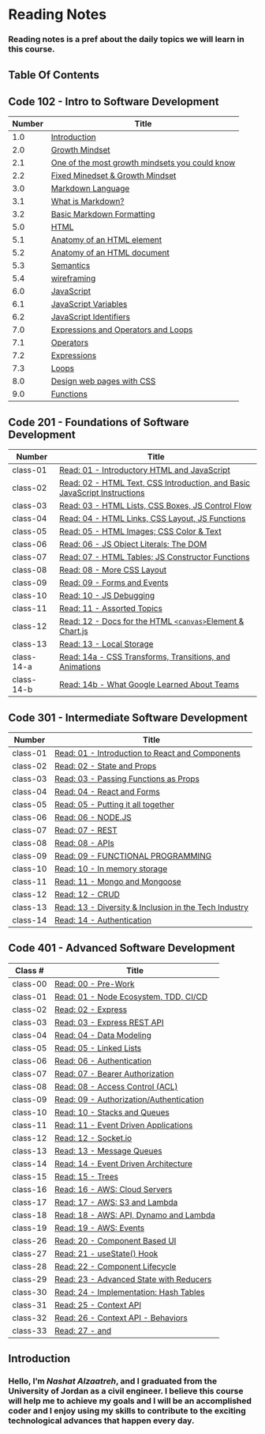 # Reading Notes

### Reading notes is a pref about the daily topics we will learn in this course.

## Table Of Contents

## Code 102 - Intro to Software Development

| Number | Title                                                                                                                                                                                                                                                       |
| ------ | ----------------------------------------------------------------------------------------------------------------------------------------------------------------------------------------------------------------------------------------------------------- |
| 1.0    | [ Introduction](https://nashatalzaatreh.github.io/reading-notes/#this-is-a-practice-project-of-asac-scolarship-the-project-should-useing-markdown-language-learn-git--github-and-applying-in-replit)                                                        |
| 2.0    | [ Growth Mindset](https://nashatalzaatreh.github.io/reading-notes/Growth)                                                                                                                                                                                   |
| 2.1    | [ One of the most growth mindsets you could know](https://nashatalzaatreh.github.io/reading-notes/Growth#one-of-the-most-growth-mindsets-you-could-know)                                                                                                    |
| 2.2    | [ Fixed Minedset & Growth Mindset](https://nashatalzaatreh.github.io/reading-notes/Growth#to-make-the-distinction-between-a-growth-mindset-and-a-fixed-mindset-clearer-we-have-provided-this-table-with-growth-mindset-examples-and-fixed-mindset-examples) |
| 3.0    | [Markdown Language](https://nashatalzaatreh.github.io/reading-notes/Markdown)                                                                                                                                                                               |
| 3.1    | [ What is Markdown?](https://nashatalzaatreh.github.io/reading-notes/Markdown#what-is-markdown)                                                                                                                                                             |
| 3.2    | [ Basic Markdown Formatting](https://nashatalzaatreh.github.io/reading-notes/Markdown#basic-markdown-formatting)                                                                                                                                            |
| 5.0    | [HTML](https://nashatalzaatreh.github.io/reading-notes/Read03)                                                                                                                                                                                              |
| 5.1    | [Anatomy of an HTML element](https://nashatalzaatreh.github.io/reading-notes/Read03#anatomy-of-an-html-element)                                                                                                                                             |
| 5.2    | [Anatomy of an HTML document](https://nashatalzaatreh.github.io/reading-notes/Read03#anatomy-of-an-html-document)                                                                                                                                           |
| 5.3    | [Semantics](https://nashatalzaatreh.github.io/reading-notes/Read03#semantics)                                                                                                                                                                               |
| 5.4    | [wireframing](https://nashatalzaatreh.github.io/reading-notes/Read03#an-introduction-to-wireframing)                                                                                                                                                        |
| 6.0    | [JavaScript](https://nashatalzaatreh.github.io/reading-notes/Read04)                                                                                                                                                                                        |
| 6.1    | [JavaScript Variables](https://nashatalzaatreh.github.io/reading-notes/Read04#javascript-variables)                                                                                                                                                         |
| 6.2    | [JavaScript Identifiers](https://nashatalzaatreh.github.io/reading-notes/Read04#javascript-identifiers)                                                                                                                                                     |
| 7.0    | [Expressions and Operators and Loops](https://nashatalzaatreh.github.io/reading-notes/Read05)                                                                                                                                                               |
| 7.1    | [Operators](https://nashatalzaatreh.github.io/reading-notes/Read05#operators)                                                                                                                                                                               |
| 7.2    | [Expressions](https://nashatalzaatreh.github.io/reading-notes/Read05#expressions)                                                                                                                                                                           |
| 7.3    | [Loops](https://nashatalzaatreh.github.io/reading-notes/Read05#loops)                                                                                                                                                                                       |
| 8.0    | [Design web pages with CSS](https://nashatalzaatreh.github.io/reading-notes/Read06)                                                                                                                                                                         |
| 9.0    | [Functions](https://nashatalzaatreh.github.io/reading-notes/Read07)                                                                                                                                                                                         |

## Code 201 - Foundations of Software Development

| Number     | Title                                                                                            |
| ---------- | ------------------------------------------------------------------------------------------------ |
| class-01   | [Read: 01 - Introductory HTML and JavaScript](code201/class-01.md)                               |
| class-02   | [Read: 02 - HTML Text, CSS Introduction, and Basic JavaScript Instructions](code201/class-02.md) |
| class-03   | [Read: 03 - HTML Lists, CSS Boxes, JS Control Flow](code201/class-03.md)                         |
| class-04   | [Read: 04 - HTML Links, CSS Layout, JS Functions](code201/class-04.md)                           |
| class-05   | [Read: 05 - HTML Images; CSS Color & Text](code201/class-05.md)                                  |
| class-06   | [Read: 06 - JS Object Literals; The DOM](code201/class-06.md)                                    |
| class-07   | [Read: 07 - HTML Tables; JS Constructor Functions](code201/class-07.md)                          |
| class-08   | [Read: 08 - More CSS Layout](code201/class-08.md)                                                |
| class-09   | [Read: 09 - Forms and Events](code201/class-09.md)                                               |
| class-10   | [Read: 10 - JS Debugging](code201/class-10.md)                                                   |
| class-11   | [Read: 11 - Assorted Topics](code201/class-11.md)                                                |
| class-12   | [Read: 12 - Docs for the HTML `<canvas>`Element & Chart.js](code201/class-12.md)                 |
| class-13   | [Read: 13 - Local Storage](code201/class-13.md)                                                  |
| class-14-a | [Read: 14a - CSS Transforms, Transitions, and Animations](code201/class-14a.md)                  |
| class-14-b | [Read: 14b - What Google Learned About Teams](code201/class-14b.md)                              |

## Code 301 - Intermediate Software Development

| Number   | Title                                                                        |
| -------- | ---------------------------------------------------------------------------- |
| class-01 | [Read: 01 - Introduction to React and Components](code301/class-01.md)       |
| class-02 | [Read: 02 - State and Props](code301/class-02.md)                            |
| class-03 | [Read: 03 - Passing Functions as Props](code301/class-03.md)                 |
| class-04 | [Read: 04 - React and Forms](code301/class-04.md)                            |
| class-05 | [Read: 05 - Putting it all together](code301/class-05.md)                    |
| class-06 | [Read: 06 - NODE.JS](code301/class-06.md)                                    |
| class-07 | [Read: 07 - REST](code301/class-07.md)                                       |
| class-08 | [Read: 08 - APIs](code301/class-08.md)                                       |
| class-09 | [Read: 09 - FUNCTIONAL PROGRAMMING](code301/class-09.md)                     |
| class-10 | [Read: 10 - In memory storage](code301/class-10.md)                          |
| class-11 | [Read: 11 - Mongo and Mongoose](code301/class-11.md)                         |
| class-12 | [Read: 12 - CRUD](code301/class-12.md)                                       |
| class-13 | [Read: 13 - Diversity & Inclusion in the Tech Industry](code301/class-13.md) |
| class-14 | [Read: 14 - Authentication](code301/class-14.md)                             |

## Code 401 - Advanced Software Development

| Class #  | Title                                                           |
| -------- | --------------------------------------------------------------- |
| class-00 | [Read: 00 - Pre-Work ](code401/class-00.md)                     |
| class-01 | [Read: 01 - Node Ecosystem, TDD, CI/CD ](code401/class-01.md)   |
| class-02 | [Read: 02 - Express ](code401/class-02.md)                      |
| class-03 | [Read: 03 - Express REST API ](code401/class-03.md)             |
| class-04 | [Read: 04 - Data Modeling ](code401/class-04.md)                |
| class-05 | [Read: 05 - Linked Lists ](code401/class-05.md)                 |
| class-06 | [Read: 06 - Authentication ](code401/class-06.md)               |
| class-07 | [Read: 07 - Bearer Authorization ](code401/class-07.md)         |
| class-08 | [Read: 08 - Access Control (ACL) ](code401/class-08.md)         |
| class-09 | [Read: 09 - Authorization/Authentication ](code401/class-09.md) |
| class-10 | [Read: 10 - Stacks and Queues ](code401/class-10.md)            |
| class-11 | [Read: 11 - Event Driven Applications ](code401/class-11.md)    |
| class-12 | [Read: 12 - Socket.io ](code401/class-12.md)                    |
| class-13 | [Read: 13 - Message Queues ](code401/class-13.md)               |
| class-14 | [Read: 14 - Event Driven Architecture ](code401/class-14.md)    |
| class-15 | [Read: 15 - Trees ](code401/class-15.md)                        |
| class-16 | [Read: 16 - AWS: Cloud Servers ](code401/class-16.md)           |
| class-17 | [Read: 17 - AWS: S3 and Lambda ](code401/class-17.md)           |
| class-18 | [Read: 18 - AWS: API, Dynamo and Lambda ](code401/class-18.md)  |
| class-19 | [Read: 19 - AWS: Events ](code401/class-19.md)                  |
| class-26 | [Read: 20 - Component Based UI ](code401/class-26.md)           |
| class-27 | [Read: 21 - useState() Hook ](code401/class-27.md)              |
| class-28 | [Read: 22 - Component Lifecycle ](code401/class-28.md)          |
| class-29 | [Read: 23 - Advanced State with Reducers ](code401/class-29.md) |
| class-30 | [Read: 24 - Implementation: Hash Tables ](code401/class-30.md)  |
| class-31 | [Read: 25 - Context API ](code401/class-31.md)                  |
| class-32 | [Read: 26 - Context API - Behaviors ](code401/class-32.md)      |
| class-33 | [Read: 27 - <Login /> and <Auth /> ](code401/class-33.md)       |

## Introduction

### Hello, I’m **_Nashat Alzaatreh_**, and I graduated from the University of Jordan as a civil engineer. I believe this course will help me to achieve my goals and I will be an accomplished coder and I enjoy using my skills to contribute to the exciting technological advances that happen every day.
